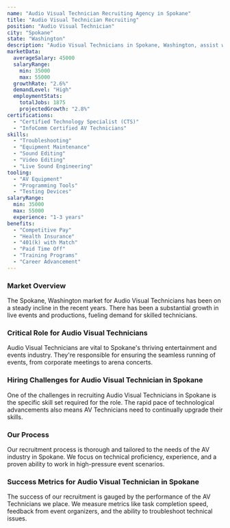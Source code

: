 ```yaml
---
name: "Audio Visual Technician Recruiting Agency in Spokane"
title: "Audio Visual Technician Recruiting"
position: "Audio Visual Technician"
city: "Spokane"
state: "Washington"
description: "Audio Visual Technicians in Spokane, Washington, assist with the setup, operation, and breakdown of audio and visual equipment for events and presentations, in addition to troubleshooting any technical issues."
marketData:
  averageSalary: 45000
  salaryRange:
    min: 35000
    max: 55000
  growthRate: "2.6%"
  demandLevel: "High"
  employmentStats:
    totalJobs: 1875
    projectedGrowth: "2.8%"
certifications:
  - "Certified Technology Specialist (CTS)"
  - "InfoComm Certified AV Technicians"
skills:
  - "Troubleshooting"
  - "Equipment Maintenance"
  - "Sound Editing"
  - "Video Editing"
  - "Live Sound Engineering"
tooling:
  - "AV Equipment"
  - "Programming Tools"
  - "Testing Devices"
salaryRange:
  min: 35000
  max: 55000
  experience: "1-3 years"
benefits:
  - "Competitive Pay"
  - "Health Insurance"
  - "401(k) with Match"
  - "Paid Time Off"
  - "Training Programs"
  - "Career Advancement"
---
```


### Market Overview
The Spokane, Washington market for Audio Visual Technicians has been on a steady incline in the recent years. There has been a substantial growth in live events and productions, fueling demand for skilled technicians.

### Critical Role for Audio Visual Technicians
Audio Visual Technicians are vital to Spokane's thriving entertainment and events industry. They're responsible for ensuring the seamless running of events, from corporate meetings to arena concerts.

### Hiring Challenges for Audio Visual Technician in Spokane
One of the challenges in recruiting Audio Visual Technicians in Spokane is the specific skill set required for the role. The rapid pace of technological advancements also means AV Technicians need to continually upgrade their skills.

### Our Process
Our recruitment process is thorough and tailored to the needs of the AV industry in Spokane. We focus on technical proficiency, experience, and a proven ability to work in high-pressure event scenarios.

### Success Metrics for Audio Visual Technician in Spokane
The success of our recruitment is gauged by the performance of the AV Technicians we place. We measure metrics like task completion speed, feedback from event organizers, and the ability to troubleshoot technical issues.